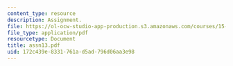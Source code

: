 ```yaml
---
content_type: resource
description: Assignment.
file: https://ol-ocw-studio-app-production.s3.amazonaws.com/courses/15-988-system-dynamics-self-study-fall-1998-spring-1999/172c439e8331761ad5ad796d06aa3e98_assn13.pdf
file_type: application/pdf
resourcetype: Document
title: assn13.pdf
uid: 172c439e-8331-761a-d5ad-796d06aa3e98
---
```

